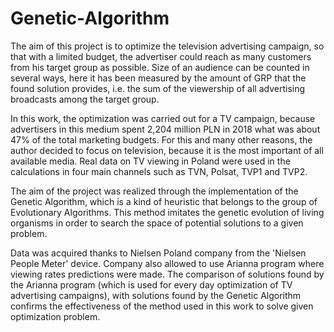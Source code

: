 # Genetic-Algorithm


The aim of this project is to optimize the television advertising campaign, so that with a limited budget, the advertiser could reach as many customers from his target group as possible. Size of an audience can be counted in several ways, here it has been measured by the amount of GRP that the found solution provides, i.e. the sum of the viewership of all advertising broadcasts among the target group.

In this work, the optimization was carried out for a TV campaign, because advertisers in this medium spent 2,204 million PLN in 2018 what was about 47% of the total marketing budgets. For this and many other reasons, the author decided to focus on television, because it is the most important of all available media. Real data on TV viewing in Poland were used in the calculations in four main channels such as TVN, Polsat, TVP1 and TVP2.

The aim of the project was realized through the implementation of the Genetic Algorithm, which is a kind of heuristic that belongs to the group of Evolutionary Algorithms. This method imitates the genetic evolution of living organisms in order to search the space of potential solutions to a given problem.

Data was acquired thanks to Nielsen Poland company from the 'Nielsen People Meter' device. Company also allowed to use Arianna program where viewing rates predictions were made. The comparison of solutions found by the Arianna program (which is used for every day optimization of TV advertising campaigns), with solutions found by the Genetic Algorithm confirms the effectiveness of the method used in this work to solve given optimization problem.


